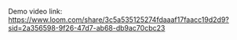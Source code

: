 Demo video link:
https://www.loom.com/share/3c5a535125274fdaaaf17faacc19d2d9?sid=2a356598-9f26-47d7-ab68-db9ac70cbc23